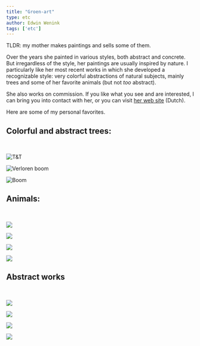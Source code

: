 ```yaml
---
title: "Groen-art"
type: etc
author: Edwin Wenink
tags: ['etc']
---
```


TLDR: my mother makes paintings and sells some of them.

Over the years she painted in various styles, both abstract and concrete. 
But irregardless of the style, her paintings are usually inspired by nature.
I particularly like her most recent works in which she developed a recognizable style: very colorful abstractions of natural subjects, mainly trees and some of her favorite animals (but not *too* abstract). 

She also works on commission. If you like what you see and are interested, I can bring you into contact with her, or you can visit [her web site](http://www.groen-art.nl) (Dutch).

Here are some of my personal favorites.

## Colorful and abstract trees:

<br>

![T&T](/images/groenart/T&T.jpg)

![Verloren boom](/images/groenart/Verloren_Boom.jpg)

![Boom](/images/groenart/Boom.jpg)


## Animals:

<br> 

![](/images/groenart/JJ.jpg)

![](/images/groenart/HaanKenR.jpg)

![](/images/groenart/60x80Acryl-op-doekKoeien.JPG)

![](/images/groenart/50x50Acryl-op-doekRodeKikker.JPG)

## Abstract works

<br>

![](/images/groenart/Horizonnen.jpg)

![](/images/groenart/70x70Acryl-op-doek.JPG)

![](/images/groenart/Skyline_Hamburg.jpg)

![](/images/groenart/Skyline_Rotterdam.jpg)
